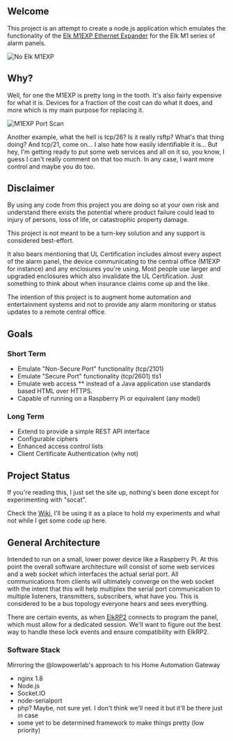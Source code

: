## Welcome
This project is an attempt to create a node.js application which emulates the functionality of the [Elk M1EXP Ethernet Expander](http://www.elkproducts.com/product-catalog/elk-m1xep-m1-ethernet-interface) for the Elk M1 series of alarm panels. 

![No Elk M1EXP](http://billchurch.github.io/images/M1XEP.png)

## Why?
Well, for one the M1EXP is pretty long in the tooth. It's also fairly expensive for what it is. Devices for a fraction of the cost can do what it does, and more which is my main purpose for replacing it.

![M1EXP Port Scan](http://billchurch.github.io/images/m1expscan.png)


Another example, what the hell is tcp/26? Is it really rsftp? What's that thing doing? And tcp/21, come on... I also hate how easily identifiable it is... But hey, I'm getting ready to put some web services and all on it so, you know, I guess I can't really comment on that too much. In any case, I want more control and maybe you do too.


## Disclaimer
By using any code from this project you are doing so at your own risk and understand there exists the potential where product failure could lead to injury of persons, loss of life, or catastrophic property damage.

This project is not meant to be a turn-key solution and any support is considered best-effort.

It also bears mentioning that UL Certification includes almost every aspect of the alarm panel, the device communicating to the central office (M1EXP for instance) and any enclosures you're using. Most people use larger and upgraded enclosures which also invalidate the UL Certification. Just something to think about when insurance claims come up and the like.

The intention of this project is to augment home automation and entertainment systems and not to provide any alarm monitoring or status updates to a remote central office.

## Goals

### Short Term
* Emulate "Non-Secure Port" functionality (tcp/2101)
* Emulate "Secure Port" functionality (tcp/2601) tls1
* Emulate web access
** instead of a Java application use standards based HTML over HTTPS.
* Capable of running on a Raspberry Pi or equivalent (any model)

### Long Term
* Extend to provide a simple REST API interface
* Configurable ciphers
* Enhanced access control lists
* Client Certificate Authentication (why not)

## Project Status
If you're reading this, I just set the site up, nothing's been done except for experimenting with "socat".

Check the [Wiki](https://github.com/billchurch/node-elkether/wiki), I'll be using it as a place to hold my experiments and what not while I get some code up here.

## General Architecture
Intended to run on a small, lower power device like a Raspberry Pi. At this point the overall software architecture will consist of some web services and a web socket which interfaces the actual serial port. All communications from clients will ultimately converge on the web socket with the intent that this will help multiplex the serial port communication to multiple listeners, transmitters, subscribers, what have you. This is considered to be a bus topology everyone hears and sees everything. 

There are certain events, as when [ElkRP2](http://www.elkproducts.com/product-catalog/elkrp2-remote-programming-software) connects to program the panel, which must allow for a dedicated session. We'll want to figure out the best way to handle these lock events and ensure compatibility with ElkRP2.

### Software Stack
Mirroring the @lowpowerlab's approach to his Home Automation Gateway
* nginx 1.8
* Node.js
 * Socket.IO
 * node-serialport
* php? Maybe, not sure yet. I don't think we'll need it but it'll be there just in case
* some yet to be determined framework to make things pretty (low priority)
